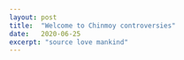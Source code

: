 ```yaml
---
layout: post
title:  "Welcome to Chinmoy controversies"
date:   2020-06-25
excerpt: "source love mankind"
---
```

